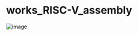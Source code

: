 # works_RISC-V_assembly
![image](https://github.com/nikitaptl/works_RISC-V_assembly/assets/145208333/50371bcd-a12b-40e0-a12a-813c08f7dd04)
